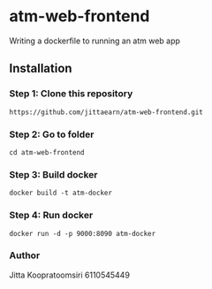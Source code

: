 # atm-web-frontend
Writing a dockerfile to running an atm web app

## Installation
### Step 1: Clone this repository
```
https://github.com/jittaearn/atm-web-frontend.git
```
### Step 2: Go to folder
```
cd atm-web-frontend
```
### Step 3: Build docker
```
docker build -t atm-docker
```
### Step 4: Run docker
```
docker run -d -p 9000:8090 atm-docker
```

### Author 
Jitta Koopratoomsiri 6110545449 
